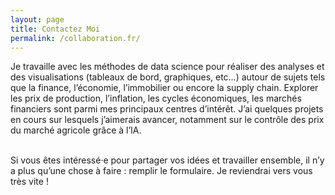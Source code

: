 ```yaml
---
layout: page
title: Contactez Moi
permalink: /collaboration.fr/
---
```

<html lang="fr">
</html>
Je travaille avec les méthodes de data science pour réaliser des analyses et des visualisations (tableaux de bord, graphiques, etc…) autour de sujets tels que la finance, l’économie, l’immobilier ou encore la supply chain. Explorer les prix de production, l’inflation, les cycles économiques, les marchés financiers sont parmi mes principaux centres d’intérêt.  J’ai quelques projets en cours sur lesquels j’aimerais avancer, notamment sur le contrôle des prix du marché agricole grâce à l’IA.
<br><br>

Si vous êtes  intéressé·e pour partager vos idées et travailler ensemble, il n’y a plus qu’une chose à faire : remplir le formulaire. Je reviendrai vers vous très vite !

